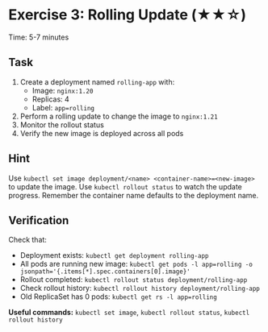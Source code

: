 # Exercise 3: Rolling Update (★★☆)

Time: 5-7 minutes

## Task

1. Create a deployment named `rolling-app` with:
   - Image: `nginx:1.20`
   - Replicas: 4
   - Label: `app=rolling`
2. Perform a rolling update to change the image to `nginx:1.21`
3. Monitor the rollout status
4. Verify the new image is deployed across all pods

## Hint

Use `kubectl set image deployment/<name> <container-name>=<new-image>` to update the image.
Use `kubectl rollout status` to watch the update progress.
Remember the container name defaults to the deployment name.

## Verification

Check that:

- Deployment exists: `kubectl get deployment rolling-app`
- All pods are running new image: `kubectl get pods -l app=rolling -o jsonpath='{.items[*].spec.containers[0].image}'`
- Rollout completed: `kubectl rollout status deployment/rolling-app`
- Check rollout history: `kubectl rollout history deployment/rolling-app`
- Old ReplicaSet has 0 pods: `kubectl get rs -l app=rolling`

**Useful commands:** `kubectl set image`, `kubectl rollout status`, `kubectl rollout history`
